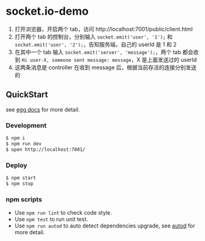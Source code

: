 # socket.io-demo

1. 打开浏览器，开启两个 tab，访问 http://localhost:7001/public/client.html
1. 打开两个 tab 的控制台，分别输入 `socket.emit('user', '1');` 和 `socket.emit('user', '2');`，告知服务端，自己的 userId 是 1 和 2
1. 在其中一个 tab 输入 `socket.emit('server', 'message');`，两个 tab 都会收到 `Hi user-X, someone sent message: message`，X 是上面发送过的 userId
1. 这两条消息是 controller 在收到 message 后，根据当前存活的连接分别发送的


## QuickStart

<!-- add docs here for user -->

see [egg docs][egg] for more detail.

### Development

```bash
$ npm i
$ npm run dev
$ open http://localhost:7001/
```

### Deploy

```bash
$ npm start
$ npm stop
```

### npm scripts

- Use `npm run lint` to check code style.
- Use `npm test` to run unit test.
- Use `npm run autod` to auto detect dependencies upgrade, see [autod](https://www.npmjs.com/package/autod) for more detail.


[egg]: https://eggjs.org